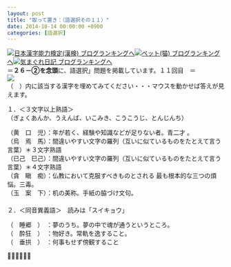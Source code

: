 ```yaml
---
layout: post
title: "取って置き：（語選択その１１）"
date: 2014-10-14 00:00:00 +0900
categories: [語選択]
---
```


[![](/syuusyuu9701/assets/images/取って置き：（語選択その１１）-br_c_3028_1.gif)](http://blog.with2.net/link.php?1659096:3028 "日本漢字能力検定(漢検) ブログランキングへ")[日本漢字能力検定(漢検) ブログランキングへ](http://blog.with2.net/link.php?1659096:3028)[![](/syuusyuu9701/assets/images/取って置き：（語選択その１１）-br_c_1348_1.gif)](http://blog.with2.net/link.php?1659096:1348 "ペット(猫) ブログランキングへ")[ペット(猫) ブログランキングへ](http://blog.with2.net/link.php?1659096:1348)[![](/syuusyuu9701/assets/images/取って置き：（語選択その１１）-br_c_9257_1.gif)](http://blog.with2.net/link.php?1659096:9257 "気まぐれ日記 ブログランキングへ")[気まぐれ日記 ブログランキングへ](http://blog.with2.net/link.php?1659096:9257)　　  
＝**２６－②を念頭**に、語選択」問題を掲載しています。１１回目　＝  
![](/syuusyuu9701/assets/images/取って置き：（語選択その１１）-d794a971618e4682cb9c25ceec4bb375.jpg)  
（　）内に該当する漢字を埋めてみてください・・・マウスを動かせば答えが見えます。  
  
１．＜３文字以上熟語＞  
（ぎょくあんか、うえんば、いこみき、こうこうじ、とんじんち）  
  
（黄　口　児）：年が若く、経験や知識などが足りない者。青二才 。  
（烏　焉　馬）：間違いやすい文字の羅列（互いに似ているものをたとえて言う言葉）＊３文字熟語  
（已己　巳己）：間違いやすい文字の羅列（互いに似ているものをたとえて言う言葉）＊４文字熟語  
（貪　瞋　痴）：仏教において克服すべきものとされる 最も根本的な三つの煩悩。三毒。  
（玉　案　下）：机の美称。手紙の脇づけ文句。  
　  
２．＜同音異義語＞　読みは「スイキョウ」  
  
（　睡郷　）　：夢のうち。夢の中で魂が通うというところ。  
（　酔狂　）　：物好き。常軌を逸すること。  
（　垂拱　）　：何事もせず傍観すること  
  
👋👋👋👋👋👋